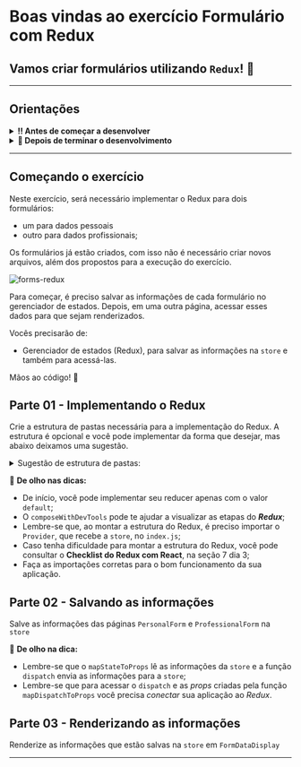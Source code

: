 # Boas vindas ao exercício Formulário com Redux

## Vamos criar formulários utilizando `Redux`! 🚀

---

## Orientações

<details>
  <summary><strong>‼️ Antes de começar a desenvolver</strong></summary><br/>
- Crie um fork desse projeto, para isso siga esse [tutorial de como realizar um fork](https://guides.github.com/activities/forking/).
- Após fazer o fork, clone o repositório criado para o seu computador.
- Rode o comando `npm install`.
- Vá para a branch `main` do seu projeto e execute o comando `git branch` ou `git branch -a`.
- O exercício deverá ser feito na branch `main`.

</details>

<details>
  <summary><strong>🤝 Depois de terminar o desenvolvimento</strong></summary><br/>

Após a solução dos exercícios, abra um PR no seu repositório forkado e, se quiser, mergeie para a `main`. Sinta-se à vontade!

**Atenção!**: Ao criar o PR,  você irá se deparar com essa tela:

![PR do exercício](images/examplepr.png)

É necessário realizar uma mudança. Para isso, clique no _base repository_ como na imagem abaixo:

![Mudando a base do repositório](images/change-base.png)

Mude para o seu repositório. Seu nome estará na frente do nome dele, por exemplo: `antonio/TicTacToe`. Depois desse passo a página deve ficar assim:

![Após mudança](images/after-change.png)

Agora, basta criar o PULL REQUEST clicando no botão `Create Pull Request`.

> 💡 Realize esse processo para cada PR que abrir.

</details>

---

## Começando o exercício

Neste exercício, será necessário implementar o Redux para dois formulários: 

- um para dados pessoais
- outro para dados profissionais;  

Os formulários já estão criados, com isso não é necessário criar novos arquivos, além dos propostos para a execução do exercício.

![forms-redux](form-redux.gif)

Para começar, é preciso salvar as informações de cada formulário no gerenciador de estados. Depois, em uma outra página, acessar esses dados para que sejam renderizados.

Vocês precisarão de:

- Gerenciador de estados (Redux), para salvar as informações na `store` e também para acessá-las.

Mãos ao código! 💪

## Parte 01 - Implementando o Redux

Crie a estrutura de pastas necessária para a implementação do Redux. A estrutura é opcional e você pode implementar da forma que desejar, mas abaixo deixamos uma sugestão.

<details>
  <summary>
    Sugestão de estrutura de pastas:
  </summary>

- Crie a pasta `src/redux` para agrupar todos os arquivos relacionados ao Redux;
- Crie a pasta `src/redux/actions/` para armazenar as `actions` do projeto;
- Crie a pasta `src/redux/reducers` para armazenar os `reducers` do projeto;
- Crie o arquivo `src/redux/index.js`, que será o arquivo responsável por criar e exportar a `store` da aplicação.
- Implemente o `reducer`.
- Implemente a `store`.
- Implemente as `actions`.

</details>

👀 **De olho nas dicas:**

- De início, você pode implementar seu reducer apenas com o valor `default`;
- O `composeWithDevTools` pode te ajudar a visualizar as etapas do **_Redux_**;
- Lembre-se que, ao montar a estrutura do Redux, é preciso importar o `Provider`, que recebe a `store`, no `index.js`;
- Caso tenha dificuldade para montar a estrutura do Redux, você pode consultar o **Checklist do Redux com React**, na seção 7 dia 3;
- Faça as importações corretas para o bom funcionamento da sua aplicação.

## Parte 02 - Salvando as informações

Salve as informações das páginas `PersonalForm` e `ProfessionalForm` na `store`

👀 **De olho na dica:**  

- Lembre-se que o `mapStateToProps` lê as informações da `store` e a função `dispatch` envia as informações para a `store`;
- Lembre-se que para acessar o `dispatch` e as _props_ criadas pela função `mapDispatchToProps` você precisa _conectar_ sua aplicação ao _Redux_.

## Parte 03 - Renderizando as informações

Renderize as informações que estão salvas na `store` em `FormDataDisplay`

---
